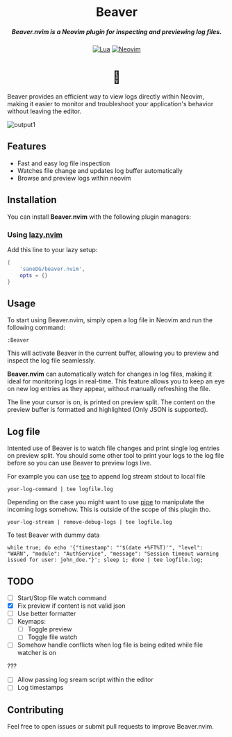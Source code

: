 <div align="center">

# Beaver
##### **Beaver.nvim** is a Neovim plugin for inspecting and previewing log files.

[![Lua](https://img.shields.io/badge/Lua-blue.svg?style=for-the-badge&logo=lua)](http://www.lua.org)
[![Neovim](https://img.shields.io/badge/Neovim%200.8+-green.svg?style=for-the-badge&logo=neovim)](https://neovim.io)

# 🦫

</div>


Beaver provides an efficient way to view logs directly within Neovim, making it easier to monitor and troubleshoot your application's behavior without leaving the editor.

![output1](https://github.com/user-attachments/assets/77bdc679-0555-4c03-8d5b-31ba4b2b9901)


## Features
- Fast and easy log file inspection
- Watches file change and updates log buffer automatically
- Browse and preview logs within neovim

## Installation

You can install **Beaver.nvim** with the following plugin managers:

### Using [lazy.nvim](https://github.com/folke/lazy.nvim)

Add this line to your lazy setup:

```lua
{
    'saneDG/beaver.nvim',
    opts = {}
}
```

## Usage

To start using Beaver.nvim, simply open a log file in Neovim and run the following command:

```
:Beaver
```

This will activate Beaver in the current buffer, allowing you to preview and inspect the log file seamlessly.

**Beaver.nvim** can automatically watch for changes in log files, making it ideal for monitoring logs in real-time. This feature allows you to keep an eye on new log entries as they appear, without manually refreshing the file.

The line your cursor is on, is printed on preview split. The content on the preview buffer is formatted and highlighted (Only JSON is supported).

## Log file

Intented use of Beaver is to watch file changes and print single log entries on preview split. You should some other tool to print your logs to the log file before so you can use Beaver to preview logs live.

For example you can use [tee](https://www.gnu.org/software/coreutils/manual/html_node/tee-invocation.html) to append log stream stdout to local file
```
your-log-command | tee logfile.log
```

Depending on the case you might want to use [pipe](https://www.gnu.org/software/bash/manual/html_node/Pipelines.html) to manipulate the incoming logs somehow. This is outside of the scope of this plugin tho.
```
your-log-stream | remove-debug-logs | tee logfile.log
```

To test Beaver with dummy data
```
while true; do echo '{"timestamp": "'$(date +%FT%T)'", "level": "WARN", "module": "AuthService", "message": "Session timeout warning issued for user: john_doe."}'; sleep 1; done | tee logfile.log;
```

## TODO
- [ ] Start/Stop file watch command
- [x] Fix preview if content is not valid json
- [ ] Use better formatter
- [ ] Keymaps:
    - [ ] Toggle preview
    - [ ] Toggle file watch
- [ ] Somehow handle conflicts when log file is being edited while file watcher is on

???
- [ ] Allow passing log sream script within the editor
- [ ] Log timestamps

## Contributing

Feel free to open issues or submit pull requests to improve Beaver.nvim.
